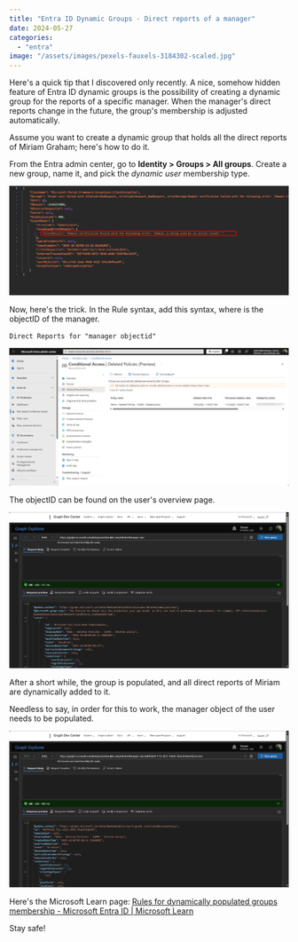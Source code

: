 ```yaml
---
title: "Entra ID Dynamic Groups - Direct reports of a manager"
date: 2024-05-27
categories: 
  - "entra"
image: "/assets/images/pexels-fauxels-3184302-scaled.jpg"
---
```


Here's a quick tip that I discovered only recently. A nice, somehow hidden feature of Entra ID dynamic groups is the possibility of creating a dynamic group for the reports of a specific manager. When the manager's direct reports change in the future, the group's membership is adjusted automatically.

Assume you want to create a dynamic group that holds all the direct reports of Miriam Graham; here's how to do it.

From the Entra admin center, go to **Identity > Groups > All groups**. Create a new group, name it, and pick the _dynamic user_ membership type.

![](/assets/images/image-3.png)

Now, here's the trick. In the Rule syntax, add this syntax, where <id> is the objectID of the manager.

```
Direct Reports for "manager objectid"
```

![](/assets/images/image-4.png)

The objectID can be found on the user's overview page.

![](/assets/images/image-5.png)

After a short while, the group is populated, and all direct reports of Miriam are dynamically added to it.

Needless to say, in order for this to work, the manager object of the user needs to be populated.

![](/assets/images/image-6.png)

Here's the Microsoft Learn page: [Rules for dynamically populated groups membership - Microsoft Entra ID | Microsoft Learn](https://learn.microsoft.com/en-us/entra/identity/users/groups-dynamic-membership#create-a-direct-reports-rule)

Stay safe!

